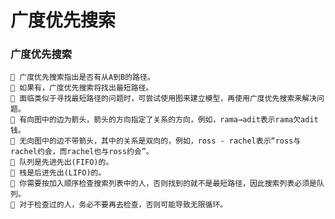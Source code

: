 # 广度优先搜索

### 广度优先搜索

     广度优先搜索指出是否有从A到B的路径。
     如果有，广度优先搜索将找出最短路径。
     面临类似于寻找最短路径的问题时，可尝试使用图来建立模型，再使用广度优先搜索来解决问题。
     有向图中的边为箭头，箭头的方向指定了关系的方向，例如，rama→adit表示rama欠adit钱。 
     无向图中的边不带箭头，其中的关系是双向的，例如，ross - rachel表示“ross与rachel约会，而rachel也与ross约会”。
     队列是先进先出(FIFO)的。
     栈是后进先出(LIFO)的。
     你需要按加入顺序检查搜索列表中的人，否则找到的就不是最短路径，因此搜索列表必须是队列。
     对于检查过的人，务必不要再去检查，否则可能导致无限循环。